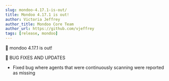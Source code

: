 ```yaml
---
slug: mondoo-4.17.1-is-out/
title: Mondoo 4.17.1 is out!
author: Victoria Jeffrey
author_title: Mondoo Core Team
author_url: https://github.com/vjeffrey
tags: [release, mondoo]
---
```


🥳 mondoo 4.17.1 is out!

🐛 BUG FIXES AND UPDATES

- Fixed bug where agents that were continuously scanning were reported as missing
